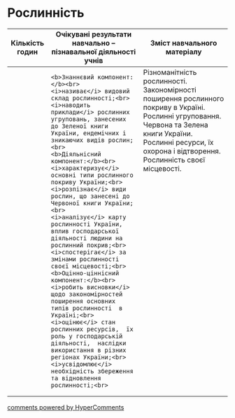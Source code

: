 <div id="hypercomments_widget" class="js-hypercomments-widget invisible"></div>

# Рослинність

<table>
  <tr>
    <td width="10%" align="center"><b>Кількість годин</b></td>  
    <td width="45%" align="center"><b>Очікувані  результати  навчально – пізнавальної  діяльності  учнів</b></td>
    <td width="45%" align="center"><b>Зміст навчального матеріалу</b></td>
  </tr>
<tbody>
  <tr>
<td width="10%" style="vertical-align:top !important;"></td>
    <td width="45%" style="vertical-align:top !important;">

    <b>Знаннєвий компонент:</b><br>
    <i>називає</i> видовий склад рослинності;<br>
    <i>наводить приклади</i> рослинних угруповань, занесених до Зеленої книги України, ендемічних і зникаючих видів рослин;<br>
    <b>Діяльнісний компонент:</b><br>
    <i>характеризує</i> основні типи рослинного покриву України;<br>
    <i>розпізнає</i> види рослин, що занесені до Червоної книги України;<br>
    <i>аналізує</i> карту рослинності України, вплив господарської діяльності людини на рослинний покрив;<br>
    <i>спостерігає</i> за змінами рослинності своєї місцевості;<br>
    <b>Оцінно-ціннісний компонент:</b><br>
    <i>робить висновки</i> щодо закономірностей поширення основних типів рослинності  в Україні;<br>
    <i>оцінює</i> стан рослинних ресурсів,  їх роль у господарській діяльності,  наслідки використання в різних регіонах України;<br>
    <i>усвідомлює</i> необхідність збереження та відновлення рослинності;<br>
</td>
    <td width="45%" style="vertical-align:top !important;">
    Різноманітність рослинності. Закономірності поширення рослинного покриву в Україні. Рослинні угруповання.  Червона та Зелена книги України. Рослинні ресурси, їх охорона і відтворення. Рослинність своєї місцевості.
    </td>
  </tr>
</tbody>
</table>

<div class="js-hypercomments-container">
<a href="http://hypercomments.com" class="hc-link" title="comments widget">comments powered by HyperComments</a>
</div>
